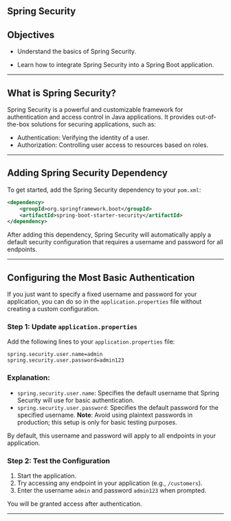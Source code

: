 ##  Spring Security 

## Objectives
- Understand the basics of Spring Security.

- Learn how to integrate Spring Security into a Spring Boot application.

---

##  What is Spring Security?

Spring Security is a powerful and customizable framework for authentication and access control in Java applications. It provides out-of-the-box solutions for securing applications, such as:

- Authentication: Verifying the identity of a user.
- Authorization: Controlling user access to resources based on roles.

---

##  Adding Spring Security Dependency

To get started, add the Spring Security dependency to your `pom.xml`:

```xml
<dependency>
    <groupId>org.springframework.boot</groupId>
    <artifactId>spring-boot-starter-security</artifactId>
</dependency>
```

After adding this dependency, Spring Security will automatically apply a default security configuration that requires a username and password for all endpoints.

---

##  Configuring the Most Basic Authentication

If you just want to specify a fixed username and password for your application, you can do so in the `application.properties` file without creating a custom configuration.

### Step 1: Update `application.properties`

Add the following lines to your `application.properties` file:

```properties
spring.security.user.name=admin
spring.security.user.password=admin123
```

### Explanation:
- `spring.security.user.name`: Specifies the default username that Spring Security will use for basic authentication.
- `spring.security.user.password`: Specifies the default password for the specified username. **Note**: Avoid using plaintext passwords in production; this setup is only for basic testing purposes.

By default, this username and password will apply to all endpoints in your application.

### Step 2: Test the Configuration
1. Start the application.
2. Try accessing any endpoint in your application (e.g., `/customers`).
3. Enter the username `admin` and password `admin123` when prompted.

You will be granted access after authentication.

---

